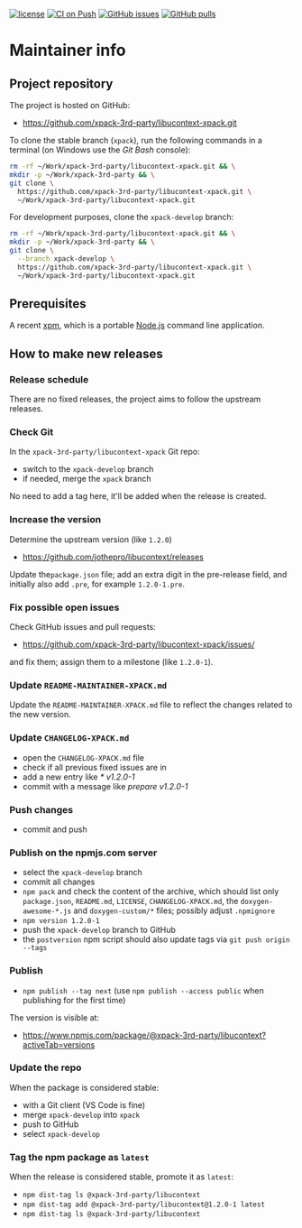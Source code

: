[![license](https://img.shields.io/github/license/xpack-3rd-party/libucontext-xpack)](https://github.com/xpack-3rd-party/libucontext-xpack/blob/xpack/LICENSE)
[![CI on Push](https://github.com/xpack-3rd-party/libucontext-xpack/actions/workflows/CI.yml/badge.svg)](https://github.com/xpack-3rd-party/libucontext-xpack/actions/workflows/CI.yml)
[![GitHub issues](https://img.shields.io/github/issues/xpack-3rd-party/libucontext-xpack.svg)](https://github.com/xpack-3rd-party/libucontext-xpack/issues/)
[![GitHub pulls](https://img.shields.io/github/issues-pr/xpack-3rd-party/libucontext-xpack.svg)](https://github.com/xpack-3rd-party/libucontext-xpack/pulls)

# Maintainer info

## Project repository

The project is hosted on GitHub:

- <https://github.com/xpack-3rd-party/libucontext-xpack.git>

To clone the stable branch (`xpack`), run the following commands in a
terminal (on Windows use the _Git Bash_ console):

```sh
rm -rf ~/Work/xpack-3rd-party/libucontext-xpack.git && \
mkdir -p ~/Work/xpack-3rd-party && \
git clone \
  https://github.com/xpack-3rd-party/libucontext-xpack.git \
  ~/Work/xpack-3rd-party/libucontext-xpack.git
```

For development purposes, clone the `xpack-develop` branch:

```sh
rm -rf ~/Work/xpack-3rd-party/libucontext-xpack.git && \
mkdir -p ~/Work/xpack-3rd-party && \
git clone \
  --branch xpack-develop \
  https://github.com/xpack-3rd-party/libucontext-xpack.git \
  ~/Work/xpack-3rd-party/libucontext-xpack.git
```

## Prerequisites

A recent [xpm](https://xpack.github.io/xpm/), which is a portable
[Node.js](https://nodejs.org/) command line application.

## How to make new releases

### Release schedule

There are no fixed releases, the project aims to follow the upstream releases.

### Check Git

In the `xpack-3rd-party/libucontext-xpack` Git repo:

- switch to the `xpack-develop` branch
- if needed, merge the `xpack` branch

No need to add a tag here, it'll be added when the release is created.

### Increase the version

Determine the upstream version (like `1.2.0`)

- <https://github.com/jothepro/libucontext/releases>

Update the`package.json` file; add an extra digit in the
pre-release field, and initially also add `.pre`,
for example `1.2.0-1.pre`.

### Fix possible open issues

Check GitHub issues and pull requests:

- <https://github.com/xpack-3rd-party/libucontext-xpack/issues/>

and fix them; assign them to a milestone (like `1.2.0-1`).

### Update `README-MAINTAINER-XPACK.md`

Update the `README-MAINTAINER-XPACK.md` file to reflect the changes
related to the new version.

### Update `CHANGELOG-XPACK.md`

- open the `CHANGELOG-XPACK.md` file
- check if all previous fixed issues are in
- add a new entry like _* v1.2.0-1_
- commit with a message like _prepare v1.2.0-1_

### Push changes

- commit and push

### Publish on the npmjs.com server

- select the `xpack-develop` branch
- commit all changes
- `npm pack` and check the content of the archive, which should list
  only `package.json`, `README.md`, `LICENSE`, `CHANGELOG-XPACK.md`,
  the `doxygen-awesome-*.js` and `doxygen-custom/*` files;
  possibly adjust `.npmignore`
- `npm version 1.2.0-1`
- push the `xpack-develop` branch to GitHub
- the `postversion` npm script should also update tags via `git push origin --tags`

### Publish

- `npm publish --tag next` (use `npm publish --access public` when
  publishing for the first time)

The version is visible at:

- <https://www.npmjs.com/package/@xpack-3rd-party/libucontext?activeTab=versions>

### Update the repo

When the package is considered stable:

- with a Git client (VS Code is fine)
- merge `xpack-develop` into `xpack`
- push to GitHub
- select `xpack-develop`

### Tag the npm package as `latest`

When the release is considered stable, promote it as `latest`:

- `npm dist-tag ls @xpack-3rd-party/libucontext`
- `npm dist-tag add @xpack-3rd-party/libucontext@1.2.0-1 latest`
- `npm dist-tag ls @xpack-3rd-party/libucontext`
